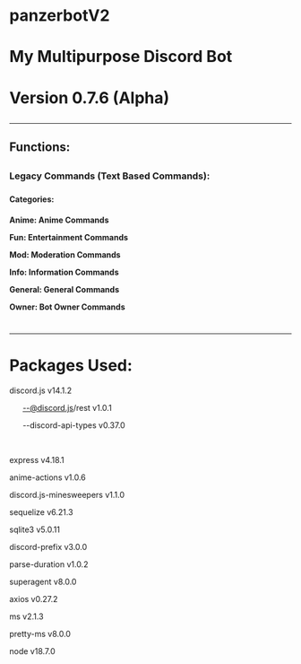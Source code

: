 # panzerbotV2

<h1>My Multipurpose Discord Bot<h1>
<body>Version 0.7.6 (Alpha)<body>

---
<h2>Functions:<h2>

<h3>Legacy Commands (Text Based Commands):<h3>

<h4>Categories:<h4>

Anime: Anime Commands

Fun: Entertainment Commands

Mod: Moderation Commands

Info: Information Commands

General: General Commands

Owner: Bot Owner Commands

<h1><h1>

---

<h1>Packages Used: </h1>

<body>
discord.js v14.1.2

&nbsp;&nbsp;&nbsp;&nbsp;&nbsp;&nbsp;--@discord.js/rest v1.0.1
  
&nbsp;&nbsp;&nbsp;&nbsp;&nbsp;&nbsp;--discord-api-types v0.37.0
  
 
&nbsp;&nbsp;&nbsp;&nbsp;&nbsp;&nbsp;

express v4.18.1

anime-actions v1.0.6

discord.js-minesweepers v1.1.0

sequelize v6.21.3

sqlite3 v5.0.11

discord-prefix v3.0.0

parse-duration v1.0.2

superagent v8.0.0

axios v0.27.2

ms v2.1.3

pretty-ms v8.0.0

node v18.7.0
</body>
